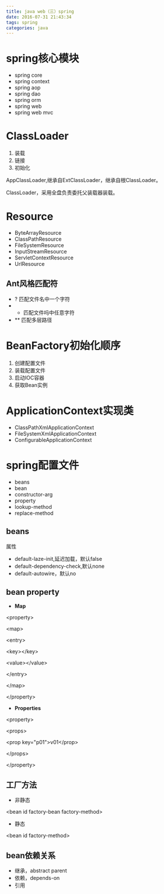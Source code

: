 ```yaml
---
title: java web（三）spring
date: 2016-07-31 21:43:34
tags: spring
categories: java
---
```

# spring核心模块
* spring core
* spring context
* spring aop
* spring dao
* spring orm
* spring web
* spring web mvc

# ClassLoader
1. 装载
2. 链接
3. 初始化

AppClassLoader,继承自ExtClassLoader，继承自根ClassLoader。

ClassLoader，采用全盘负责委托父装载器装载。

# Resource
* ByteArrayResource
* ClassPathResource
* FileSystemResource
* InputStreamResource
* ServletContextResource
* UrlResource

## Ant风格匹配符
* ? 匹配文件名中一个字符
* * 匹配文件吗中任意字符
* ** 匹配多层路径

# BeanFactory初始化顺序
1. 创建配置文件
2. 装载配置文件
3. 启动IOC容器
4. 获取Bean实例

# ApplicationContext实现类
* ClassPathXmlApplicationContext
* FileSystemXmlApplicationContext
* ConfigurableApplicationContext

# spring配置文件
* beans
* bean
* constructor-arg
* property
* lookup-method
* replace-method


## beans
属性

* default-laze-init,延迟加载，默认false
* default-dependency-check,默认none
* default-autowire，默认no

## bean property
* **Map**

&lt;property&gt;

&lt;map&gt;

&lt;entry&gt;

&lt;key&gt;&lt;/key&gt;

&lt;value&gt;&lt;/value&gt;

&lt;/entry&gt;

&lt;/map&gt;

&lt;/property&gt;


* **Properties**

&lt;property&gt;

&lt;props&gt;

&lt;prop key="p01"&gt;v01&lt;/prop&gt;

&lt;/props&gt;

&lt;/property&gt;

## 工厂方法
* 非静态

&lt;bean id factory-bean factory-method&gt;

* 静态

&lt;bean id factory-method&gt;

## bean依赖关系
* 继承，abstract parent
* 依赖，depends-on
* 引用

